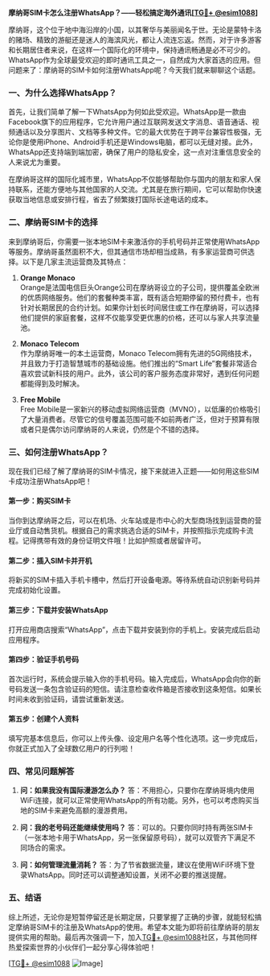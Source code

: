 **摩纳哥SIM卡怎么注册WhatsApp？——轻松搞定海外通讯[[TG💪+ @esim1088](https://t.me/s/esim1088)]**

摩纳哥，这个位于地中海沿岸的小国，以其奢华与美丽闻名于世。无论是蒙特卡洛的赌场、精致的游艇还是迷人的海滨风光，都让人流连忘返。然而，对于许多游客和长期居住者来说，在这样一个国际化的环境中，保持通讯畅通是必不可少的。WhatsApp作为全球最受欢迎的即时通讯工具之一，自然成为大家首选的应用。但问题来了：摩纳哥的SIM卡如何注册WhatsApp呢？今天我们就来聊聊这个话题。

### 一、为什么选择WhatsApp？

首先，让我们简单了解一下WhatsApp为何如此受欢迎。WhatsApp是一款由Facebook旗下的应用程序，它允许用户通过互联网发送文字消息、语音通话、视频通话以及分享图片、文档等多种文件。它的最大优势在于跨平台兼容性极强，无论你是使用iPhone、Android手机还是Windows电脑，都可以无缝对接。此外，WhatsApp还支持端到端加密，确保了用户的隐私安全，这一点对注重信息安全的人来说尤为重要。

在摩纳哥这样的国际化城市里，WhatsApp不仅能够帮助你与国内的朋友和家人保持联系，还能方便地与其他国家的人交流。尤其是在旅行期间，它可以帮助你快速获取当地信息或安排行程，省去了频繁拨打国际长途电话的成本。

### 二、摩纳哥SIM卡的选择

来到摩纳哥后，你需要一张本地SIM卡来激活你的手机号码并正常使用WhatsApp等服务。摩纳哥虽然面积不大，但其通信市场却相当成熟，有多家运营商可供选择。以下是几家主流运营商及其特点：

1. **Orange Monaco**  
   Orange是法国电信巨头Orange公司在摩纳哥设立的子公司，提供覆盖全欧洲的优质网络服务。他们的套餐种类丰富，既有适合短期停留的预付费卡，也有针对长期居民的合约计划。如果你计划长时间居住或工作在摩纳哥，可以选择他们提供的家庭套餐，这样不仅能享受更优惠的价格，还可以与家人共享流量池。

2. **Monaco Telecom**  
   作为摩纳哥唯一的本土运营商，Monaco Telecom拥有先进的5G网络技术，并且致力于打造智慧城市的基础设施。他们推出的“Smart Life”套餐非常适合喜欢尝试新科技的用户。此外，该公司的客户服务态度非常好，遇到任何问题都能得到及时解决。

3. **Free Mobile**  
   Free Mobile是一家新兴的移动虚拟网络运营商（MVNO），以低廉的价格吸引了大量消费者。尽管它的信号覆盖范围可能不如前两者广泛，但对于预算有限或者只是偶尔访问摩纳哥的人来说，仍然是个不错的选择。

### 三、如何注册WhatsApp？

现在我们已经了解了摩纳哥的SIM卡情况，接下来就进入正题——如何用这些SIM卡成功注册WhatsApp吧！

#### 第一步：购买SIM卡
当你到达摩纳哥之后，可以在机场、火车站或是市中心的大型商场找到运营商的营业厅或自动售货机。根据自己的需求挑选合适的SIM卡，并按照指示完成购卡流程。记得携带有效的身份证明文件哦！比如护照或者居留许可。

#### 第二步：插入SIM卡并开机
将新买的SIM卡插入手机卡槽中，然后打开设备电源。等待系统自动识别新号码并完成初始化设置。

#### 第三步：下载并安装WhatsApp
打开应用商店搜索“WhatsApp”，点击下载并安装到你的手机上。安装完成后启动应用程序。

#### 第四步：验证手机号码
首次运行时，系统会提示输入你的手机号码。输入完成后，WhatsApp会向你的新号码发送一条包含验证码的短信。请注意检查收件箱是否接收到这条短信。如果长时间未收到验证码，请尝试重新发送。

#### 第五步：创建个人资料
填写完基本信息后，你可以上传头像、设定用户名等个性化选项。这一步完成后，你就正式加入了全球数亿用户的行列啦！

### 四、常见问题解答

1. **问：如果我没有国际漫游怎么办？**
   答：不用担心，只要你在摩纳哥境内使用WiFi连接，就可以正常使用WhatsApp的所有功能。另外，也可以考虑购买当地的SIM卡来避免高额的漫游费用。

2. **问：我的老号码还能继续使用吗？**
   答：可以的。只要你同时持有两张SIM卡（一张本地卡用于WhatsApp，另一张保留原号码），就可以双管齐下满足不同场合的需求。

3. **问：如何管理流量消耗？**
   答：为了节省数据流量，建议在使用WiFi环境下登录WhatsApp。同时还可以调整通知设置，关闭不必要的推送提醒。

### 五、结语

综上所述，无论你是短暂停留还是长期定居，只要掌握了正确的步骤，就能轻松搞定摩纳哥SIM卡的注册及WhatsApp的使用。希望本文能为即将前往摩纳哥的朋友提供实用的帮助。最后再次强调一下，加入[TG💪+ @esim1088](https://t.me/s/esim1088)社区，与其他同样热爱探索世界的小伙伴们一起分享心得体验吧！

[[TG💪+ @esim1088](https://t.me/s/esim1088) ![Image](https://i.postimg.cc/4NQfJmqS/Snipaste-2025-05-13-00-14-12.png)]